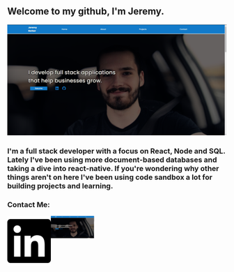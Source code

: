 ## Welcome to my github, I'm Jeremy.


[![Website]( https://github.com/onlytruejeremy/onlytruejeremy/blob/main/portfolioimage.PNG?raw=true)](https://onlytruejeremy.github.io)

### I'm a full stack developer with a focus on React, Node and SQL. Lately I've been using more document-based databases and taking a dive into react-native. If you're wondering why other things aren't on here I've been using code sandbox a lot for building projects and learning.

### Contact Me:
<a href="https://linkedin.com/in/barber-jeremy"><img src="https://raw.githubusercontent.com/onlytruejeremy/onlytruejeremy/9bdb6aaeaf2f6e549d046bc30da2ec6effd782e4/linkedin.svg" align="left" width="100px"/></a>
<a href="https://onlytruejeremy.github.io"><img src="https://github.com/onlytruejeremy/onlytruejeremy/blob/main/portfolioimage.PNG?raw=true" align="left" width="100px"/></a>
